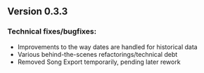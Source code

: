 ## Version 0.3.3

### Technical fixes/bugfixes:

- Improvements to the way dates are handled for historical data
- Various behind-the-scenes refactorings/technical debt
- Removed Song Export temporarily, pending later rework